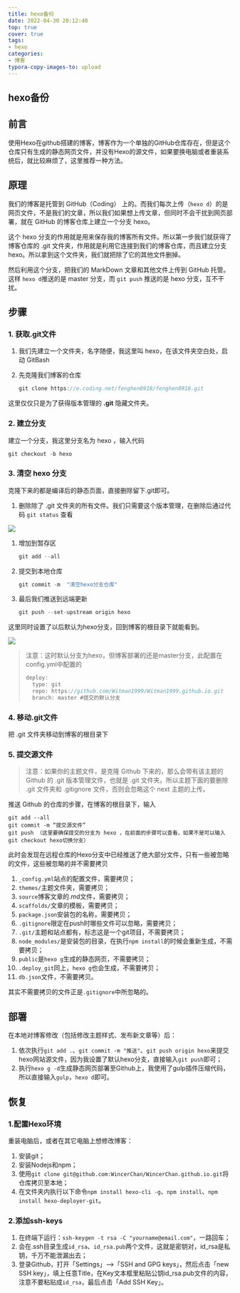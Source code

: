 ```yaml
---
title: hexo备份
date: 2022-04-30 20:12:40
top: true
cover: true
tags:
- hexo
categories:
- 博客
typora-copy-images-to: upload
---
```


## hexo备份

## 前言

​    使用Hexo在github搭建的博客，博客作为一个单独的GitHub仓库存在，但是这个仓库只有生成的静态网页文件，并没有Hexo的源文件，如果要换电脑或者重装系统后，就比较麻烦了，这里推荐一种方法。

## 原理

我们的博客是托管到 GitHub（Coding） 上的。而我们每次上传（`hexo d`）的是网页文件，不是我们的文章，所以我们如果想上传文章，但同时不会干扰到网页部署，就在 GitHub 的博客仓库上建立一个分支 hexo。

这个 hexo 分支的作用就是用来保存我的博客所有文件。所以第一步我们就获得了博客仓库的 .git 文件夹，作用就是利用它连接到我们的博客仓库，而且建立分支 hexo。所以拿到这个文件夹，我们就把除了它的其他文件删掉。

然后利用这个分支，把我们的 MarkDown 文章和其他文件上传到 GitHub 托管。这样 `hexo d`推送的是 master 分支，而 `git push` 推送的是 hexo 分支，互不干扰。

## 步骤

### 1. 获取.git文件

1. 我们先建立一个文件夹，名字随便，我这里叫 hexo，在该文件夹空白处，启动 GitBash

2. 先克隆我们博客的仓库

   ```java
   git clone https://e.coding.net/fenghen0918/fenghen0918.git
   ```

这里仅仅只是为了获得版本管理的 **.git** 隐藏文件夹。

### 2. 建立分支

建立一个分支，我这里分支名为 hexo ，输入代码

```java
git checkout -b hexo
```

### 3. 清空 hexo 分支

克隆下来的都是编译后的静态页面，直接删除留下.git即可。

1. 删除除了 .git 文件夹的所有文件。我们只需要这个版本管理，在删除后通过代码 `git status` 查看

![](https://cdn.jsdelivr.net/gh/253715/253715-imgs/images/20220501132706.png)

1. 增加到暂存区

   ```java
   git add --all
   ```

2. 提交到本地仓库

   ```java
   git commit -m  "清空hexo分支仓库"
   ```

3. 最后我们推送到远端更新

   ```java
   git push --set-upstream origin hexo
   ```

这里同时设置了以后默认为hexo分支，回到博客的根目录下就能看到。

![](https://cdn.jsdelivr.net/gh/253715/253715-imgs/images/20220501132711.png)

> 注意：这时默认分支为hexo，但博客部署的还是master分支，此配置在config.yml中配置的
>
> ```java
> deploy:
>   type: git
>   repo: https://github.com/Witman1999/Witman1999.github.io.git
>   branch: master #提交的默认分支
> ```

### 4. 移动.git文件

把 .git 文件夹移动到博客的根目录下

### 5. 提交源文件

> 注意：如果你的主题文件，是克隆 Github 下来的，那么会带有该主题的 Github 的 .git 版本管理文件，也就是 .git 文件夹。所以主题下面的要删除 .git 文件夹和 .gitignore 文件，否则会忽略这个 next 主题的上传。

推送 Github 的仓库的步骤，在博客的根目录下，输入

```git
git add --all
git commit -m “提交源文件”
git push （这里要确保提交的分支为 hexo ，在前面的步骤可以查看，如果不是可以输入 git checkout hexo切换分支）
```

此时会发现在远程仓库的Hexo分支中已经推送了绝大部分文件，只有一些被忽略的文件，这些被忽略的并不需要拷贝

1. `_config.yml`站点的配置文件，需要拷贝；
2. `themes/`主题文件夹，需要拷贝；
3. `source`博客文章的.md文件，需要拷贝；
4. `scaffolds/`文章的模板，需要拷贝；
5. `package.json`安装包的名称，需要拷贝；
6. `.gitignore`限定在push时哪些文件可以忽略，需要拷贝；
7. `.git/`主题和站点都有，标志这是一个git项目，不需要拷贝；
8. `node_modules/`是安装包的目录，在执行`npm install`的时候会重新生成，不需要拷贝；
9. `public`是`hexo g`生成的静态网页，不需要拷贝；
10. `.deploy_git`同上，`hexo g`也会生成，不需要拷贝；
11. `db.json`文件，不需要拷贝。

其实不需要拷贝的文件正是`.gitignore`中所忽略的。

## 部署

在本地对博客修改（包括修改主题样式、发布新文章等）后：

1. 依次执行`git add .`、`git commit -m "推送"`、`git push origin hexo`来提交hexo网站源文件，因为我设置了默认hexo分支，直接输入`git push`即可；
2. 执行`hexo g -d`生成静态网页部署至Github上，我使用了gulp插件压缩代码，所以直接输入`gulp`，`hexo d`即可。

## 恢复

### 1.配置Hexo环境

重装电脑后，或者在其它电脑上想修改博客：

1. 安装git；
2. 安装Nodejs和npm；
3. 使用`git clone git@github.com:WincerChan/WincerChan.github.io.git`将仓库拷贝至本地；
4. 在文件夹内执行以下命令`npm install hexo-cli -g`、`npm install`、`npm install hexo-deployer-git`。

### 2.添加ssh-keys

1. 在终端下运行：`ssh-keygen -t rsa -C "yourname@email.com"`，一路回车；
2. 会在.ssh目录生成`id_rsa`、`id_rsa.pub`两个文件，这就是密钥对，id_rsa是私钥，千万不能泄漏出去；
3. 登录Github，打开「Settings」-->「SSH and GPG keys」，然后点击「new SSH key」，填上任意Title，在Key文本框里粘贴公钥id_rsa.pub文件的内容，注意不要粘贴成`id_rsa`，最后点击「Add SSH Key」。
